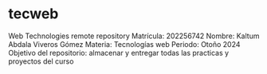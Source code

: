 # tecweb
Web Technologies remote repository 
Matrícula: 202256742
Nombre: Kaltum Abdala Viveros Gómez
Materia: Tecnologías web
Periodo: Otoño 2024
Objetivo del repositorio: almacenar y entregar todas las practicas y proyectos del curso
